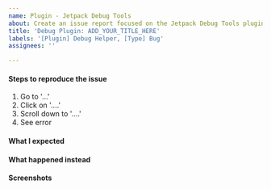 ```yaml
---
name: Plugin - Jetpack Debug Tools
about: Create an issue report focused on the Jetpack Debug Tools plugin
title: 'Debug Plugin: ADD_YOUR_TITLE_HERE'
labels: '[Plugin] Debug Helper, [Type] Bug'
assignees: ''

---
```


<!-- Thanks for contributing!
Pick a clear title (e.g. "Debug Plugin: Missing error constants") and proceed. -->

#### Steps to reproduce the issue

1. Go to '...'
2. Click on '....'
3. Scroll down to '....'
4. See error

#### What I expected
<!-- A clear and concise description of what you expected to happen. -->

#### What happened instead


#### Screenshots
<!-- If applicable, add screenshots to help explain the issue. -->

<!--
PLEASE NOTE
- Everything is optional, but try to add as many details as possible.
- If requesting a new feature, explain why you'd like to see it added.
- This issue tracker is not for support. If you have questions about Jetpack, you can [start a new thread in the Jetpack support forums](https://wordpress.org/support/plugin/jetpack#new-post), or [send us an email](http://jetpack.com/contact-support/).
- Do not report potential security vulnerabilities here. For responsible disclosure of security issues and to be eligible for our bug bounty program, please review the [Security Policy guidelines](https://github.com/Automattic/jetpack/security/policy).
-->
